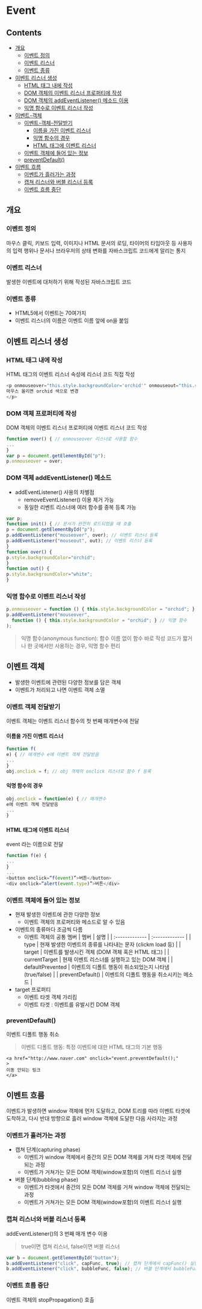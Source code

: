 Event
===

Contents
---
- [개요](#개요)
  - [이벤트 정의](#이벤트-정의)
  - [이벤트 리스너](#이벤트-리스너)
  - [이벤트 종류](#이벤트-종류)
- [이벤트 리스너 생성](#이벤트-리스너-생성)
  - [HTML 태그 내에 작성](#html-태그-내에-작성)
  - [DOM 객체의 이벤트 리스너 프로퍼티에 작성](#dom-객체-프로퍼티에-작성)
  - [DOM 객체의 addEventListener() 메소드 이용](#dom-객체-addeventlistener-메소드)
  - [익명 함수로 이벤트 리스너 작성](#익명-함수로-이벤트-리스너-작성)
- [이벤트-객체](#이벤트-객체)
  - [이벤트-객체-전달받기](#이벤트-객체-전달받기)
    - [이름을 가진 이벤트 리스너](#이름을-가진-이벤트-리스너)
    - [익명 함수의 경우](#익명-함수의-경우)
    - [HTML 태그에 이벤트 리스너](#html-태그에-이벤트-리스너)
  - [이벤트 객체에 들어 있는 정보](#이벤트-객체에-들어-있는-정보)
  - [preventDefault()](#preventdefault)
- [이벤트 흐름](#이벤트-흐름)
  - [이벤트가 흘러가는 과정](#이벤트가-흘러가는-과정)
  - [캡쳐 리스너와 버블 리스너 등록](#캡쳐-리스너와-버블-리스너-등록)
  - [이벤트 흐름 중단](#이벤트-흐름-중단)

개요
---
### 이벤트 정의
마우스 클릭, 키보드 입력, 이미지나 HTML 문서의 로딩, 타이머의 타임아웃 등 사용자의 입력 행위나 문서나 브라우저의 상태 변화를 자바스크립트 코드에게 알리는 통지

### 이벤트 리스너
발생한 이벤트에 대처하기 위해 작성된 자바스크립트 코드

### 이벤트 종류
- HTML5에서 이벤트는 70여가지
- 이벤트 리스너의 이름은 이벤트 이름 앞에 on을 붙임

이벤트 리스너 생성
---
### HTML 태그 내에 작성
HTML 태그의 이벤트 리스너 속성에 리스너 코드 직접 작성
```js
<p onmouseover="this.style.backgroundColor='orchid'" onmouseout="this.style.backgroundColor='white'">
마우스 올리면 orchid 색으로 변경
</p>
```

### DOM 객체 프로퍼티에 작성
DOM 객체의 이벤트 리스너 프로퍼티에 이벤트 리스너 코드 작성

```js
function over() { // onmouseover 리스너로 사용할 함수
...
}
var p = document.getElementById("p");
p.onmouseover = over;
```

### DOM 객체 addEventListener() 메소드
- addEventListener() 사용의 차별점
  - removeEventListener() 이용 제거 가능
  - 동일한 리벤트 리스너에 여러 함수를 중복 등록 가능

```js
var p;
function init() { // 문서가 완전히 로드되었을 때 호출
p = document.getElementById("p");
p.addEventListener("mouseover", over); // 이벤트 리스너 등록
p.addEventListener("mouseout", out); // 이벤트 리스너 등록
}
function over() {
p.style.backgroundColor="orchid";
}
function out() {
p.style.backgroundColor="white";
}
```

### 익명 함수로 이벤트 리스너 작성
```js
p.onmouseover = function () { this.style.backgroundColor = "orchid"; }; // 익명 함수
p.addEventListener("mouseover",
  function () { this.style.backgroundColor = "orchid"; } // 익명 함수
);
```

> 익명 함수(anonymous function): 함수 이름 없이 함수 바로 작성
> 코드가 짧거나 한 곳에서만 사용하는 경우, 익명 함수 편리

이벤트 객체
---
- 발생한 이벤트에 관련된 다양한 정보를 담은 객체
- 이벤트가 처리되고 나면 이벤트 객체 소멸

### 이벤트 객체 전달받기
이벤트 객체는 이벤트 리스너 함수의 첫 번째 매개변수에 전달

#### 이름을 가진 이벤트 리스너
```js
function f(
e) { // 매개변수 e에 이벤트 객체 전달받음
...
}
obj.onclick = f; // obj 객체의 onclick 리스너로 함수 f 등록
```

#### 익명 함수의 경우
```js
obj.onclick = function(e) { // 매개변수
e에 이벤트 객체 전달받음
...
}
```

#### HTML 태그에 이벤트 리스너
event 라는 이름으로 전달
```js
function f(e) {
...
}
...
<button onclick=“f(event)”>버튼</button>
<div onclick=“alert(event.type)”>버튼</div>
```

### 이벤트 객체에 들어 있는 정보
- 현재 발생한 이벤트에 관한 다양한 정보
  - 이벤트 객체의 프로퍼티와 메소드로 알 수 있음
- 이벤트의 종류마다 조금씩 다름
  - 이벤트 객체의 공통 멤버
    | 멤버 | 설명     |
    | :------------- | :------------- |
    | type    | 현재 발생한 이벤트의 종류를 나타내는 문자 (clickm load 등) |
    | target | 이벤트를 발생시킨 객체 (DOM 객체 혹은 HTML 태그) |
    | currentTarget | 현재 이벤트 리스너를 실행하고 있는 DOM 객체 |
    | defaultPrevented | 이벤트의 디폴트 행동이 취소되었는지 나타냄(true/false) |
    | preventDefault() | 이벤트의 디폴트 행동을 취소시키는 메소드 |
- target 프로퍼티
  - 이벤트 타겟 객체 가리킴
  - 이벤트 타겟 : 이벤트를 유발시킨 DOM 객체

### preventDefault()
이벤트 디폴트 행동 취소
> 이벤트 디폴트 행동: 특정 이벤트에 대한 HTML 태그의 기본 행동

```html5
<a href="http://www.naver.com" onclick="event.preventDefault();"
>
이동 안되는 링크
</a>
```

이벤트 흐름
---
이벤트가 발생하면 window 객체에 먼저 도달하고, DOM 트리를 따라 이벤트 타겟에 도착하고, 다시 반대 방향으로 흘러 window 객체에 도달한 다음 사라지는 과정

### 이벤트가 흘러가는 과정
- 캡쳐 단계(capturing phase)
  - 이벤트가 window 객체에서 중간의 모든 DOM 객체를 거쳐 타겟 객체에 전달되는 과정
  - 이벤트가 거쳐가는 모든 DOM 객체(window포함)의 이벤트 리스너 실행
- 버블 단계(bubbling phase)
  - 이벤트가 타겟에서 중간의 모든 DOM 객체를 거쳐 window 객체에 전달되는 과정
  - 이벤트가 거쳐가는 모든 DOM 객체(window포함)의 이벤트 리스너 실행

### 캡쳐 리스너와 버블 리스너 등록
addEventListener()의 3 번째 매개 변수 이용
> true이면 캡쳐 리스너, false이면 버블 리스너

```js
var b = document.getElementById("button");
b.addEventListener("click", capFunc, true); // 캡쳐 단계에서 capFunc() 실행
b.addEventListener("click", bubbleFunc, false); // 버블 단계에서 bubbleFunc() 실행
```

### 이벤트 흐름 중단
이벤트 객체의 stopPropagation() 호출

